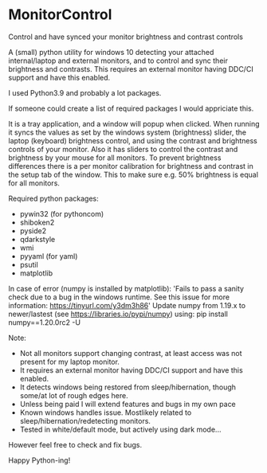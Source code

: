 # MonitorControl
Control and have synced your monitor brightness and contrast controls

A (small) python utility for windows 10 detecting your attached internal/laptop and external monitors, and to control and sync their brightness and contrasts. 
This requires an external monitor having DDC/CI support and have this enabled.

I used Python3.9 and probably a lot packages.

If someone could create a list of required packages I would appriciate this.

It is a tray application, and a window will popup when clicked.
When running it syncs the values as set by the windows system (brightness) slider, the laptop (keyboard) brightness control, and using the contrast and brightness controls of your monitor.
Also it has sliders to control the contrast and brightness by your mouse for all monitors.
To prevent brightness differences there is a per monitor calibration for brightness and contrast in the setup tab of the window. This to make sure e.g. 50% brightness is equal for all monitors.


Required python packages:
- pywin32 (for pythoncom)
- shiboken2
- pyside2
- qdarkstyle
- wmi
- pyyaml (for yaml)
- psutil
- matplotlib

In case of error (numpy is installed by matplotlib):
'Fails to pass a sanity check due to a bug in the windows runtime. See this issue for more information: https://tinyurl.com/y3dm3h86'
Update numpy from 1.19.x to newer/lastest (see https://libraries.io/pypi/numpy) using:
pip install numpy==1.20.0rc2 -U

Note:
- Not all monitors support changing contrast, at least access was not present for my laptop monitor.
- It requires an external monitor having DDC/CI support and have this enabled.
- It detects windows being restored from sleep/hibernation, though some/at lot of rough edges here.
- Unless being paid I will extend features and bugs in my own pace
- Known windows handles issue. Mostlikely related to sleep/hibernation/redetecting monitors.
- Tested in white/default mode, but actively using dark mode...

However feel free to check and fix bugs.

Happy Python-ing!
